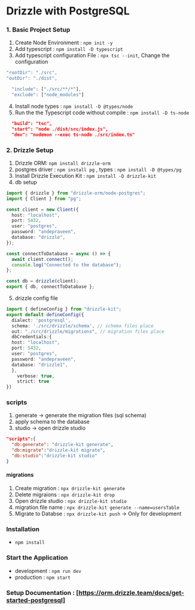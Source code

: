 # Drizzle with PostgreSQL


### 1. Basic Project Setup
1. Create Node Environment : `npm init -y`
2. Add typescript : `npm install -D typescript`
3. Add typescript configuration File : `npx tsc --init`, Change the configuration

```ts tsconfig.json
"rootDir": "./src",
"outDir": "./dist",
```
```ts tsconfig.json
  "include": ["./src/**/*"],
  "exclude": ["node_modules"]
```
4. Install node types : `npm install -D @types/node`
5. Run the the Typescript code without compile : `npm install -D ts-node`

```json package.json
  "build": "tsc",
  "start": "node ./dist/src/index.js",
  "dev": "nodemon --exec ts-node ./src/index.ts"
```

### 2. Drizzle Setup
1. Drizzle ORM: `npm install drizzle-orm`
2. postgres driver : `npm install pg` , types : `npm install -D @types/pg`
3. Install Drizzle Execution Kit : `npm install -D drizzle-kit`
4. db setup
```ts
import { drizzle } from "drizzle-orm/node-postgres";
import { Client } from "pg";

const client = new Client({
  host: "localhost",
  port: 5432,
  user: "postgres",
  password: "andepraveen",
  database: "drizzle",
});

const connectToDatabase = async () => {
  await client.connect();
  console.log("Connected to the database");
};

const db = drizzle(client);
export { db, connectToDatabase };

```
5. drizzle config file

```ts drizzle.config.ts
import { defineConfig } from "drizzle-kit";
export default defineConfig({
  dialect: 'postgresql',
  schema: './src/drizzle/schema', // schema files place
  out: "./src/drizzle/migrations", // migration files place
  dbCredentials:{
  host: "localhost",
  port: 5432,
  user: "postgres",
  password: "andepraveen",
  database: "drizzle1",
  },
    verbose: true,
    strict: true
})
```


### scripts
1. generate -> generate the migration files (sql schema)
2. apply schema to the database
3. studio -> open drizzle studio
```json
"scripts":{
  "db:generate": "drizzle-kit generate",
  "db:migrate":"drizzle-kit migrate",
  "db:studio":"drizzle-kit studio"
}
```

#### migrations
1. Create migration : `npx drizzle-kit generate`
2. Delete migraions : `npx drizzle-kit drop`
3. Open drizzle studio : `npx drizzle-kit studio`
4. migration file name : `npx drizzle-kit generate --name=usersTable`
5. Migrate to Databse : `npx drizzle-kit push` -> Only for development


### Installation
- `npm install`

### Start the Application
- development : `npm run dev`
- production : `npm start`


### Setup Documentation : [https://orm.drizzle.team/docs/get-started-postgresql]

